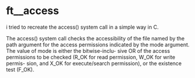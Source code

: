 # ft__access

i tried to recreate the access() system call in a simple way in C.



The access() system call checks the accessibility of the file named by the path argument for the
access permissions indicated by the mode argument.  The value of mode is either the bitwise-inclu-
sive OR of the access permissions to be checked (R_OK for read permission, W_OK for write permis-
sion, and X_OK for execute/search permission), or the existence test (F_OK).
